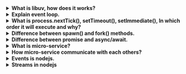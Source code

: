 <details>
<summary><b>What is libuv, how does it works?</b></summary>
libuv is a multi-platform C library that provides support for asynchronous I/O based on event loops. It is an integral part of the Node.js runtime and is responsible for handling I/O operations, timers, networking, and other low-level functionalities.

The library enforces an asynchronous, event-driven style of programming and offers core utilities like timers, non-blocking networking support, asynchronous file system access, child processes and more.

In terms of how it works, libuv uses an event loop to manage I/O operations. The event loop waits for events to occur and then executes the corresponding callbacks. This allows for non-blocking I/O operations and efficient use of system resources.

libuv is used by several software projects including Node.js, Luvit, Julia, uvloop and others.
</details>
<details>
<summary><b>Explain event loop.</b></summary>
The event loop is a programming construct that is used to handle asynchronous events in a non-blocking manner. It is a constantly running process that monitors both the callback queue and the call stack.

When an event occurs, it is added to the callback queue. The event loop then waits until the call stack is empty and places the next function from the callback queue to the call stack. This allows for non-blocking I/O operations and efficient use of system resources.

The event loop is an essential part of JavaScript’s runtime model and is responsible for executing the code, collecting and processing events, and executing queued sub-tasks. It offers some nice properties when reasoning about your program, including the fact that whenever a function runs, it cannot be preempted and will run entirely before any other code runs (and can modify data the function manipulates)
</details>
<details>
<summary><b>What is process.nextTick(), setTimeout(), setImmediate(), In which order it will execute and why?</b></summary>
process.nextTick(), setTimeout(), and setImmediate() are all used to schedule callbacks to be executed at a later time. However, they have different execution orders and use cases.

process.nextTick() is used to schedule a callback to be executed immediately after the current operation completes, but before the event loop continues. It has the highest priority among the three and is executed before any other I/O events or timers.

setTimeout() is used to schedule a callback to be executed after a specified delay in milliseconds. It is added to the timer queue and executed after all I/O events have been processed.

setImmediate() is used to schedule a callback to be executed in the next iteration of the event loop, immediately after I/O events have been processed. It has a lower priority than process.nextTick() but higher than setTimeout().

Therefore, the order of execution would be:

* process.nextTick()
* setImmediate()
* setTimeout()

However, it’s important to note that the exact order of execution can vary depending on the number of callbacks queued up for each method and their respective priorities.
</details>
<details>
<summary><b>Difference between spawn() and fork() methods.</b></summary>
In node.js, spawn() and fork() are two methods used to create child processes. While both methods are used to create child processes, they have different use cases and execution orders.

spawn() is used to initiate a command in a new process. It returns a child process instance that implements the EventEmitter API. Handlers for events can be attached or registered to the child instance created. Some of the events that can be attached or registered on that child instances are disconnect, error, close, and message, etc.

fork() is used to create a new Node.js process and execute a specified module in that process. It is a special case of the spawn() method where the new Node.js process runs the same code as the parent process, but with a different environment.

The main difference between the two methods is that spawn() creates a new process through command rather than running on the same node process, while fork() creates a new V8 instance and runs on the same node process as the parent.

Therefore, if you want to create a new Node.js process that runs the same code as the parent process, but with a different environment, you should use fork(). If you want to initiate a command in a new process, you should use spawn().
</details>
<details>
<summary><b>Difference between promise and async/await.</b></summary>

In JavaScript, **Promises** and **async/await** are both used to handle asynchronous operations. Promises are a pattern for handling async operations, while async/await is a syntax sugar built on top of Promises to make it easier to handle async operations. 

Promises are objects that represent the eventual completion (or failure) of an asynchronous operation and allow you to handle the result of that operation when it's ready. Promises have three states: `pending`, `fulfilled`, and `rejected`. You can use `.then()` method to handle a fulfilled promise and `.catch()` method to handle a rejected promise. 

Async/await is used to work with Promises in asynchronous functions. It is basically syntactic sugar for Promises and makes asynchronous code look more like synchronous/procedural code, which is easier to understand. The `await` keyword can only be used in async functions. It is used for calling an async function and waits for it to resolve or reject. `await` blocks the execution of the code within the async function in which it is located.

Here's a summary of the differences between Promises and async/await:

| **Promises** | **Async/Await** |
|--------------|-----------------|
| A pattern for handling async operations | Syntactic sugar built on top of Promises |
| Uses `.then()` method to handle a fulfilled promise and `.catch()` method to handle a rejected promise | Uses `try` block for a successfully resolved promise and `catch` block for a rejected promise |
| Can be used with any function that returns a Promise | Can only be used with functions that return Promises |
| Can be difficult to read and understand | Makes asynchronous code look more like synchronous/procedural code, which is easier to understand |
</details>
<details>
<summary><b>What is micro-service?</b></summary>

In the field of software application development, **microservices** are a form of service-oriented architecture that involves building a single application with lightweight protocols by interconnecting small services. 

**Node.js** is a popular choice for developing microservices because it uses an event-driven architecture and enables efficient, real-time application development. 

Here are some benefits of using microservices with Node.js:

- Scalability: Microservices allow you to scale only what is required, saving time and effort and, as a result, money.
- Modularity: The integration of smaller services improves the modularity of the single monolithic app.
- Flexibility: Microservices are loosely coupled, also referred to as distributed applications. A fault in one component won’t affect the functionality of the entire software product.
</details>
<details>
<summary><b>How micro-service communicate with each others?</b></summary>

In a microservice architecture, communication between services is made possible through an inter-service communication protocol like HTTP (s), gRPC, or message brokers.

Node.js provides easy and fast integration with most of the latest message brokers such as RabbitMQ and Kafka. Microservices can communicate with each other via various communication mechanisms. We can use either a synchronous, request-response-based communication strategy or an asynchronous, event-based communication strategy for inter-microservice communication.

For synchronous requests, we can use a proxy such as Nginx, Amazon API Gateway, etc.

For asynchronous requests, we can use queues such as RabbitMQ, Amazon SQS, etc4.
</details>
<details>
<summary><b>Events is nodejs.</b></summary>
Node.js is a JavaScript runtime that is designed to be event-driven. In Node.js, every action on a computer is an event, such as when a connection is made or a file is opened. Objects in Node.js can fire events, and the events module in Node.js allows you to create, fire, and listen for your own events.

For example, you can create an EventEmitter object and assign event handlers to your own events with it. When a specific event is fired, the assigned event handler function will be executed.

Here’s an example of how to use the events module in Node.js:

```JavaScript
// Import the events module
var events = require('events');

// Create an EventEmitter object
var eventEmitter = new events.EventEmitter();

// Create an event handler function
var myEventHandler = function() {
  console.log('Hello World!');
}

// Assign the event handler function to an event
eventEmitter.on('hello', myEventHandler);

// Fire the 'hello' event
eventEmitter.emit('hello');
```
When you run this code, it will output Hello World! to the console because the myEventHandler function was executed when the hello event was fired.
</details>

<details>
<summary><b>Streams in nodejs</b></summary>
In Node.js, streams are a fundamental concept used to handle data flow between input and output sources. Streams are abstract interfaces for working with data that can be read or written sequentially.

There are four types of streams in Node.js: 
* Readable
* Writable
* Duplex
* Transform

Readable streams are used for read operations. They allow you to read data from a source in a continuous fashion.
Writable streams are used for write operations. They allow you to write data to a destination in a continuous fashion.
Duplex streams can be used for both read and write operations.
Transform streams are a type of duplex stream that can modify or transform the data as it is being read or written.

Here’s an example of how to use the stream module in Node.js to create a readable stream:

```JavaScript
const fs = require('fs');
const readableStream = fs.createReadStream('file.txt');

readableStream.on('data', function(chunk) {
  console.log(chunk);
});

readableStream.on('end', function() {
  console.log('Finished reading the file');
});
```
In this example, we create a readable stream using the fs.createReadStream() method and pass it the name of the file we want to read. We then listen for the data event, which is emitted whenever there is data available to be read from the stream. When the end event is emitted, we know that we have finished reading the file.
</details>